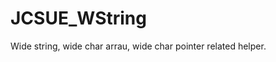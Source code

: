 <!--
   - $File: JCSUE_WString.html $
   - $Date: 2018-10-28 00:39:47 $
   - $Revision: $
   - $Creator: Jen-Chieh Shen $
   - $Notice: See LICENSE.txt for modification and distribution information
   -                   Copyright © 2018 by Shen, Jen-Chieh $
-->


<div id="content-header">
  <h1>JCSUE_WString</h1>
</div>

<p>
  Wide string, wide char arrau, wide char pointer related helper.
</p>
